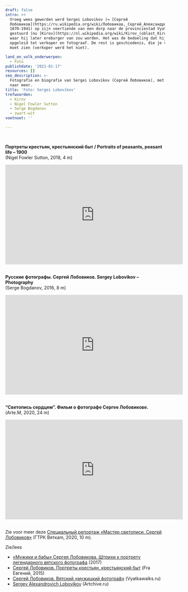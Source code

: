 ```yaml
---
draft: false
intro: >+
  Vroeg wees geworden werd Sergei Lobovikov (= [Сергей
  Лобовиков](https://ru.wikipedia.org/wiki/Лобовиков,_Сергей_Александрович),
  1870-1941) op zijn veertiende van een dorp naar de provinciestad Vyatka
  gestuurd (nu [Kirov](https://nl.wikipedia.org/wiki/Kirov_(oblast_Kirov))),
  waar hij later ereburger van zou worden. Het was de bedoeling dat hij werd
  opgeleid tot verkoper en fotograaf. De rest is geschiedenis, die je vooral
  moet zien (verkoper werd het niet).

land_en_volk_onderwerpen:
  - Foto
publishdate: '2021-01-17'
resources: []
seo_description: >-
  Fotografie en biografie van Sergei Lobovikov (Сергей Лобовиков), met links
  naar meer.
title: 'Foto: Sergei Lobovikov'
trefwoorden:
  - Kirov
  - Nigel Fowler Sutton
  - Serge Bogdanov
  - zwart-wit
voetnoot: ''

---
```




<br/>

**Портреты крестьян, крестьянский быт / Portraits of peasants, peasant life – 1900**<br/>
(Nigel Fowler Sutton, 2018, 4 m)


<iframe width="560" height="315" src="https://www.youtube.com/embed/fn7vz_Y8dVs" frameborder="0" allow="accelerometer; autoplay; encrypted-media; gyroscope; picture-in-picture" allowfullscreen></iframe>


<br/>

<br/>
 
**Русские фотографы. Сергей Лобовиков. Sergey Lobovikov – Photography**<br/>
(Serge Bogdanov, 2016, 8 m)


<iframe width="560" height="315" src="https://www.youtube.com/embed/p0cKeW_l0Y0" frameborder="0" allow="accelerometer; autoplay; clipboard-write; encrypted-media; gyroscope; picture-in-picture" allowfullscreen></iframe>



<br/>

<br/>

**“Светопись сердцем”. Фильм о фотографе Сергее Лобовикове.**<br/>
(Arte.M, 2020, 24 m)

<iframe width="560" height="315" src="https://www.youtube.com/embed/b9iNcf0oVNE" frameborder="0" allow="accelerometer; autoplay; clipboard-write; encrypted-media; gyroscope; picture-in-picture" allowfullscreen></iframe>


<br/>

<br/>

Zie voor meer deze [Специальный репортаж «Мастер светописи. Сергей Лобовиков»](https://youtu.be/xfQh29gY264) (ГТРК Вяткаm, 2020, 10 m).


Zie/lees

- [«Мужики и бабы» Сергея Лобовикова. Штрихи к портрету легендарного вятского фотографа](https://kirov-portal.ru/blog/muzhiki-i-baby-sergeya-lobovikova-shtrihi-k-portretu-legendarnogo-vyatskogo-fotografa-3940-19741/) (2017) 
- [Сергей Лобовиков. Портреты крестьян, крестьянский быт](https://tornado-84.livejournal.com/226861.html) (Fra Евгений, 2015)
- [Сергей Лобовиков. Вятский «мужицкий фотограф»](http://vyatkawalks.ru/wiki/sergey-lobovikov-vyatskiy-muzhitskiy-fotograf/) (Vyatkawalks.ru)
- [Sergey Alexandrovich Lobovikov](https://artchive.ru/en/artists/32506~Sergey_Alexandrovich_Lobovikov) (Artchive.ru)
